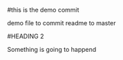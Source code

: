 #this is the demo commit

demo file to commit readme to master

#HEADING 2

Something is going to happend